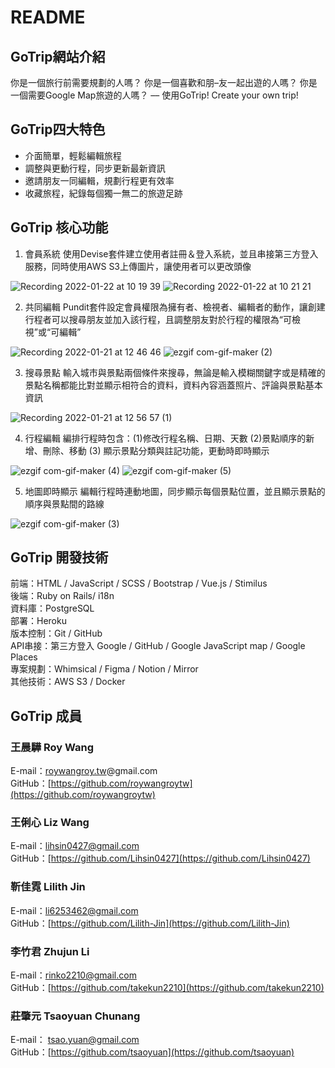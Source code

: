 # README

## GoTrip網站介紹

你是一個旅行前需要規劃的人嗎？
你是一個喜歡和朋–友一起出遊的人嗎？
你是一個需要Google Map旅遊的人嗎？
––
使用GoTrip! Create your own trip!


## GoTrip四大特色
- 介面簡單，輕鬆編輯旅程
- 調整與更動行程，同步更新最新資訊
- 邀請朋友一同編輯，規劃行程更有效率
- 收藏旅程，紀錄每個獨一無二的旅遊足跡

## GoTrip 核心功能

1. 會員系統
使用Devise套件建立使用者註冊＆登入系統，並且串接第三方登入服務，同時使用AWS S3上傳圖片，讓使用者可以更改頭像

![Recording 2022-01-22 at 10 19 39](https://user-images.githubusercontent.com/86815575/150621135-65d41427-118b-4366-8d81-2dba55a65a4d.gif)
![Recording 2022-01-22 at 10 21 21](https://user-images.githubusercontent.com/86815575/150621178-76977cbc-8a31-430a-a4d6-2ec78bb07174.gif)

2. 共同編輯
Pundit套件設定會員權限為擁有者、檢視者、編輯者的動作，讓創建行程者可以搜尋朋友並加入該行程，且調整朋友對於行程的權限為“可檢視”或“可編輯”

![Recording 2022-01-21 at 12 46 46](https://user-images.githubusercontent.com/86815575/150621297-d2db198c-1d06-4939-a22c-49d8becb2ff5.gif)
![ezgif com-gif-maker (2)](https://user-images.githubusercontent.com/86815575/150621032-df50453f-103a-4a2e-8f26-c263e4995d88.gif)

3. 搜尋景點
輸入城市與景點兩個條件來搜尋，無論是輸入模糊關鍵字或是精確的景點名稱都能比對並顯示相符合的資料，資料內容涵蓋照片、評論與景點基本資訊

![Recording 2022-01-21 at 12 56 57 (1)](https://user-images.githubusercontent.com/86815575/150620273-150eed1e-e351-4aa8-87d2-b335fa1cc7f9.gif)

4. 行程編輯
編排行程時包含：(1)修改行程名稱、日期、天數 (2)景點順序的新增、刪除、移動 (3) 顯示景點分類與註記功能，更動時即時顯示

![ezgif com-gif-maker (4)](https://user-images.githubusercontent.com/86815575/150621261-81fd2f59-adad-47a5-ad37-a03ea4fe8d33.gif)
![ezgif com-gif-maker (5)](https://user-images.githubusercontent.com/86815575/150621459-594fae58-1075-4bb1-bf6c-c8fb5f523cd4.gif)

5. 地圖即時顯示
編輯行程時連動地圖，同步顯示每個景點位置，並且顯示景點的順序與景點間的路線

![ezgif com-gif-maker (3)](https://user-images.githubusercontent.com/86815575/150621044-9d9cdf68-fb78-48bb-b79f-053deebe8a59.gif)

## GoTrip 開發技術

前端：HTML / JavaScript / SCSS / Bootstrap / Vue.js / Stimilus<br />
後端：Ruby on Rails/ i18n<br />
資料庫：PostgreSQL<br />
部署：Heroku<br />
版本控制：Git / GitHub<br />
API串接：第三方登入 Google / GitHub / Google JavaScript map / Google Places<br />
專案規劃：Whimsical / Figma / Notion / Mirror<br />
其他技術：AWS S3 / Docker<br />

## GoTrip 成員

### 王晨驊 Roy Wang<br />
E-mail：[roywangroy.tw](http://roywangroy.tw/)@gmail.com<br />
GitHub：[https://github.com/roywangroytw](https://github.com/roywangroytw)

### 王俐心 Liz Wang<br />
E-mail：lihsin0427@gmail.com<br />
GitHub：[https://github.com/Lihsin0427](https://github.com/Lihsin0427)

### 靳佳霓 Lilith Jin<br />
E-mail：li6253462@gmail.com<br />
GitHub：[https://github.com/Lilith-Jin](https://github.com/Lilith-Jin)

### 李竹君 Zhujun Li<br />
E-mail：rinko2210@gmail.com<br />
GitHub：[https://github.com/takekun2210](https://github.com/takekun2210)

### 莊肇元 Tsaoyuan Chunang<br />
E-mail： [tsao.yuan@gmail.com](mailto:tsao.yuan@gmail.com)<br />
GitHub：[https://github.com/tsaoyuan](https://github.com/tsaoyuan)
